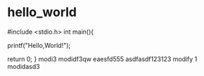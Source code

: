 # hello_world
#include <stdio.h>
int main(){

printf("Hello,World!");

return 0; 
}
 modi3
modidf3qw   eaesfd555
asdfasdf123123
 modify 1
modidasd3

